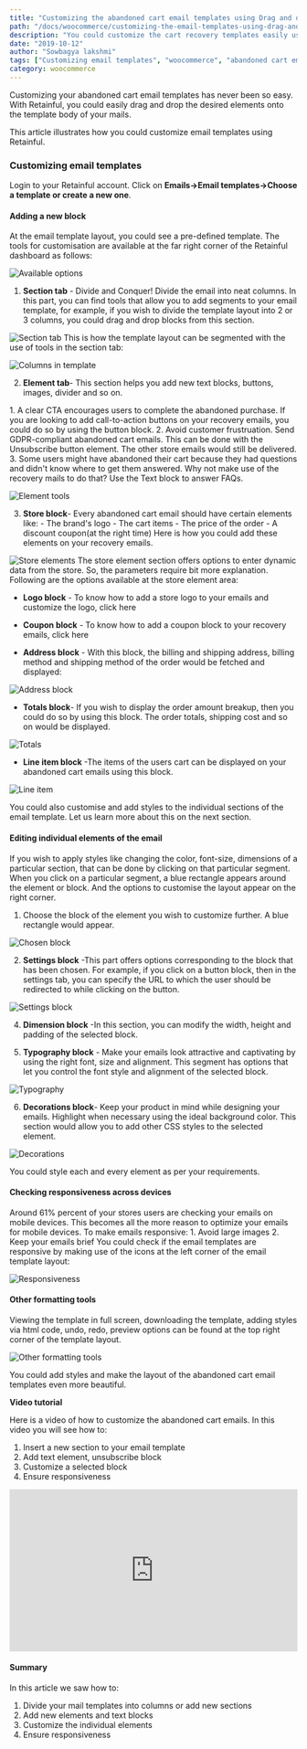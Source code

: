 ```yaml
---
title: "Customizing the abandoned cart email templates using Drag and drop editor"
path: "/docs/woocommerce/customizing-the-email-templates-using-drag-and-drop-editor"
description: "You could customize the cart recovery templates easily using a drag and drop editor."
date: "2019-10-12"
author: "Sowbagya lakshmi"
tags: ["Customizing email templates", "woocommerce", "abandoned cart emails"]
category: woocommerce
---
```


Customizing your abandoned cart email templates has never been so easy. With Retainful, you could easily drag and drop the desired elements onto the template body of your mails.

This article illustrates how you could customize email templates using Retainful.

### Customizing email templates

Login to your Retainful account. Click on **Emails->Email templates->Choose a template or create a new one**.

#### Adding a new block

At the email template layout, you could see a pre-defined template. The tools for customisation are available at the far right corner of the Retainful dashboard as follows:

![Available options](../../images/docs/customizing-templates-using-editor/blocks-available.png)

1. **Section tab** - Divide and Conquer!
Divide the email into neat columns.
In this part, you can find tools that allow you to add segments to your email template, for example, if you wish to divide the template layout into 2 or 3 columns, you could drag and drop blocks from this section.

![Section tab](../../images/docs/customizing-templates-using-editor/section-columns.png)
This is how the template layout can be segmented with the use of tools in the section tab:

![Columns in template](../../images/docs/customizing-templates-using-editor/columns-in-template.png)

2. **Element tab**- This section helps you add new text blocks, buttons, images, divider and so on.

<call-out>
    1. A clear CTA encourages users to complete the abandoned purchase. If you are looking to add <highlight>call-to-action buttons</highlight> on your recovery emails, you could do so by using the button block.
    2.  Avoid customer frustruation. Send GDPR-compliant abandoned cart emails. This can be done with the Unsubscribe button element. The other store emails would still be delivered.
    3.  Some users might have abandoned their cart because they had questions and didn't know where to get them answered. Why not make use of the recovery mails to do that? Use the Text block to answer FAQs.
    </call-out>

![Element tools](../../images/docs/customizing-templates-using-editor/element-tools.png)

3. **Store block**- Every abandoned cart email should have certain elements like:
            - The brand's logo
            - The cart items
            - The price of the order
            - A discount coupon(at the right time)
     Here is how you could add these elements on your recovery emails.

![Store elements](../../images/docs/customizing-templates-using-editor/store-tools.png)
The store element section offers options to enter dynamic data from the store. So, the parameters require bit more explanation. Following are the options available at the store element area:

- **Logo block** -  To know how to add a store logo to your emails and customize the logo, click <link-text url="https://www.retainful.com/docs/woocommerce/customizing-the-email-templates-using-drag-and-drop-editor" target="_blank" rel="noopener">here</link-text>

- **Coupon block** - To know how to add a coupon block to your recovery emails, click <link-text url="https://www.retainful.com/docs/woocommerce/adding-a-coupon-block-on-your-email-template">here</link-text>

- **Address block** - With this block, the billing and shipping address, billing method and shipping method of the order would be fetched and displayed:

![Address block](../../images/docs/customizing-templates-using-editor/address-block.png)
- **Totals block**- If you wish to display the order amount breakup, then you could do so by using this block. The order totals, shipping cost and so on would be displayed.

![Totals](../../images/docs/customizing-templates-using-editor/store-totals.png)

- **Line item block** -The items of the users cart can be displayed on your abandoned cart emails using this block.

![Line item](../../images/docs/customizing-templates-using-editor/store-line-item.png)

You could also customise and add styles to the individual sections of the email template. Let us learn more about this on the next section.

#### Editing individual elements of the email 

If you wish to apply styles like changing the color, font-size, dimensions of a particular section, that can be done by clicking on that particular segment. 
When you click on a particular segment, a blue rectangle appears around the element or block. 
And the options to customise the layout appear on the right corner.

1. Choose the block of the element you wish to customize further. A blue rectangle would appear.

![Chosen block](../../images/docs/customizing-templates-using-editor/chosen-block.png)

2. **Settings block** -This part offers options corresponding to the block that has been chosen. For example, if you click on a button block, then in the settings tab, you can specify the URL to which the user should be redirected to while clicking on the button. 

![Settings block](../../images/docs/customizing-templates-using-editor/settings-block.png)

4. **Dimension block** -In this section, you can modify the width, height and padding of the selected block.

5. **Typography block** -  Make your emails look attractive and captivating by using the right font, size and alignment. This segment has options that let you control the font style and alignment of the selected block.

![Typography](../../images/docs/customizing-templates-using-editor/typography-block.png)

6. **Decorations block**- Keep your product in mind while designing your emails. Highlight when necessary using the ideal background color.
This section would allow you to add other CSS styles to the selected element.

![Decorations](../../images/docs/customizing-templates-using-editor/decorations-block.png)

You could style each and every element as per your requirements. 

#### Checking responsiveness across devices

Around 61% percent of your stores users are checking your emails on mobile devices.  This becomes all the more reason to optimize your emails for mobile devices.
<call-out>To make emails responsive:
    1. Avoid large images
    2. Keep your emails brief
    </call-out>
You could check if the email templates are responsive by making use of the icons at the left corner of the email template layout:

![Responsiveness](../../images/docs/customizing-templates-using-editor/responsive-tab.png)

#### Other formatting tools 

Viewing the template in full screen, downloading the template, adding styles via html code, undo, redo, preview options can be found at the top right corner of the template layout.

![Other formatting tools](../../images/docs/customizing-templates-using-editor/responsive-formatting.png)


You could add styles and make the layout of the abandoned cart email templates even more beautiful.

**Video tutorial**

Here is a video of how to customize the abandoned cart emails. In this video you will see how to:
1. Insert a new section to your email template
2. Add text element, unsubscribe block
3. Customize a selected block
4. Ensure responsiveness

<div style="position: relative; padding-bottom: 56.25%; height: 0;"><iframe src="https://www.loom.com/embed/120d0455822c4821b1698ddd350c4259" frameborder="0" webkitallowfullscreen mozallowfullscreen allowfullscreen style="position: absolute; top: 0; left: 0; width: 100%; height: 100%;"></iframe></div>

#### Summary

In this article we saw how to:
1. Divide your mail templates into columns or add new sections
2. Add new elements and text blocks
3. Customize the individual elements
4. Ensure responsiveness